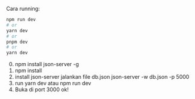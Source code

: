
Cara running:

```bash
npm run dev
# or
yarn dev
# or
pnpm dev
# or
yarn dev
```
0. npm install json-server -g
1. npm install
2. install json-server jalankan file db.json json-server -w db.json -p 5000
3. run yarn dev atau npm run dev
4. Buka di port 3000 ok!